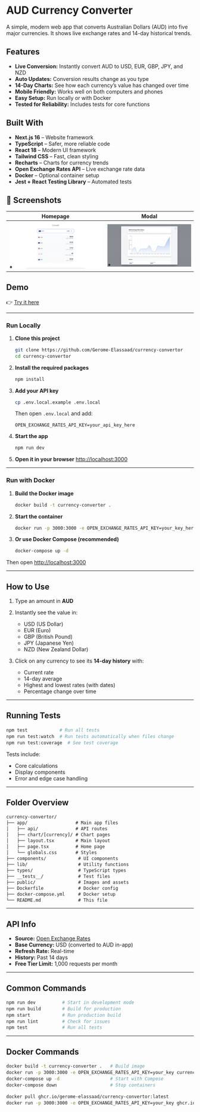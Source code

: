 # AUD Currency Converter

A simple, modern web app that converts Australian Dollars (AUD) into five major currencies. It shows live exchange rates and 14-day historical trends.

## Features

* **Live Conversion:** Instantly convert AUD to USD, EUR, GBP, JPY, and NZD
* **Auto Updates:** Conversion results change as you type
* **14-Day Charts:** See how each currency’s value has changed over time
* **Mobile Friendly:** Works well on both computers and phones
* **Easy Setup:** Run locally or with Docker
* **Tested for Reliability:** Includes tests for core functions

## Built With

* **Next.js 16** – Website framework
* **TypeScript** – Safer, more reliable code
* **React 18** – Modern UI framework
* **Tailwind CSS** – Fast, clean styling
* **Recharts** – Charts for currency trends
* **Open Exchange Rates API** – Live exchange rate data
* **Docker** – Optional container setup
* **Jest + React Testing Library** – Automated tests

## 📸 Screenshots

| Homepage                            | Modal                             |
| ----------------------------------- | --------------------------------- |
| ![Homepage](readme_assets/home.png) | ![Modal](readme_assets/modal.png) |

## Demo

👉 [Try it here](currency-convertor-gerome.vercel.app)

---

### Run Locally

1. **Clone this project**

   ```bash
   git clone https://github.com/Gerome-Elassaad/currency-convertor
   cd currency-convertor
   ```

2. **Install the required packages**

   ```bash
   npm install
   ```

3. **Add your API key**

   ```bash
   cp .env.local.example .env.local
   ```

   Then open `.env.local` and add:

   ```
   OPEN_EXCHANGE_RATES_API_KEY=your_api_key_here
   ```

4. **Start the app**

   ```bash
   npm run dev
   ```

5. **Open it in your browser**
   [http://localhost:3000](http://localhost:3000)

---

### Run with Docker

1. **Build the Docker image**

   ```bash
   docker build -t currency-converter .
   ```

2. **Start the container**

   ```bash
   docker run -p 3000:3000 -e OPEN_EXCHANGE_RATES_API_KEY=your_key_here currency-converter
   ```

3. **Or use Docker Compose (recommended)**

   ```bash
   docker-compose up -d
   ```

Then open [http://localhost:3000](http://localhost:3000)

---

## How to Use

1. Type an amount in **AUD**

2. Instantly see the value in:

   * USD (US Dollar)
   * EUR (Euro)
   * GBP (British Pound)
   * JPY (Japanese Yen)
   * NZD (New Zealand Dollar)

3. Click on any currency to see its **14-day history** with:

   * Current rate
   * 14-day average
   * Highest and lowest rates (with dates)
   * Percentage change over time

---

## Running Tests

```bash
npm test            # Run all tests
npm run test:watch  # Run tests automatically when files change
npm run test:coverage  # See test coverage
```

Tests include:

* Core calculations
* Display components
* Error and edge case handling

---

## Folder Overview

```
currency-convertor/
├── app/                  # Main app files
│   ├── api/              # API routes
│   ├── chart/[currency]/ # Chart pages
│   ├── layout.tsx        # Main layout
│   ├── page.tsx          # Home page
│   └── globals.css       # Styles
├── components/            # UI components
├── lib/                   # Utility functions
├── types/                 # TypeScript types
├── __tests__/             # Test files
├── public/                # Images and assets
├── Dockerfile             # Docker config
├── docker-compose.yml     # Docker setup
└── README.md              # This file
```

---

## API Info

* **Source:** [Open Exchange Rates](https://openexchangerates.org)
* **Base Currency:** USD (converted to AUD in-app)
* **Refresh Rate:** Real-time
* **History:** Past 14 days
* **Free Tier Limit:** 1,000 requests per month

---

## Common Commands

```bash
npm run dev          # Start in development mode
npm run build        # Build for production
npm start            # Run production build
npm run lint         # Check for issues
npm test             # Run all tests
```

---

## Docker Commands

```bash
docker build -t currency-converter .   # Build image
docker run -p 3000:3000 -e OPEN_EXCHANGE_RATES_API_KEY=your_key currency-converter  # Run container
docker-compose up -d                   # Start with Compose
docker-compose down                    # Stop containers
```

```bash
docker pull ghcr.io/gerome-elassaad/currency-convertor:latest
docker run -p 3000:3000 -e OPEN_EXCHANGE_RATES_API_KEY=your_key ghcr.io/gerome-elassaad/currency-convertor:latest
```
